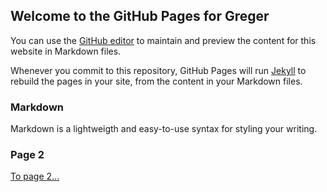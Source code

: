 ## Welcome to the GitHub Pages for Greger

You can use the [GitHub editor](https://github.com/ericsandbling/greger/edit/master/docs/index.md) to maintain and preview the content for this website in Markdown files.

Whenever you commit to this repository, GitHub Pages will run [Jekyll](https://jekyllrb.com/) to rebuild the pages in your site, from the content in your Markdown files.

### Markdown

Markdown is a lightweigth and easy-to-use syntax for styling your writing.

### Page 2

[To page 2...](./page_two.md)
